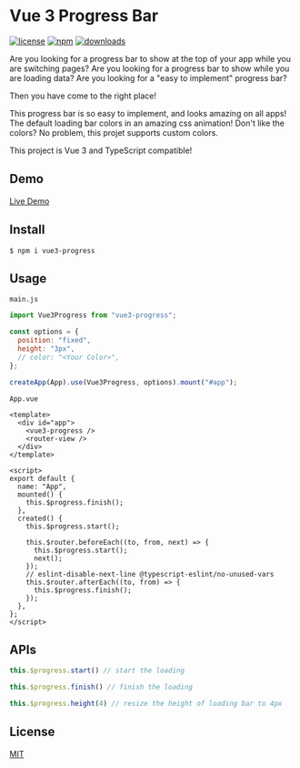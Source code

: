 # Vue 3 Progress Bar

[![license](https://img.shields.io/npm/l/vue3-progress?color=%2351bff4)](https://revolunet.mit-license.org/) [![npm](https://img.shields.io/npm/v/vue3-progress?color=%2333efc7)](https://www.npmjs.com/package/vue3-progress) [![downloads](https://img.shields.io/npm/dm/vue3-progress?color=%23ad43a7)](https://www.npmjs.com/package/vue3-progress)

Are you looking for a progress bar to show at the top of your app while you are switching pages?
Are you looking for a progress bar to show while you are loading data?
Are you looking for a "easy to implement" progress bar?

Then you have come to the right place!

This progress bar is so easy to implement, and looks amazing on all apps!
The default loading bar colors in an amazing css animation! Don't like the colors? No problem, this projet supports custom colors.

This project is Vue 3 and TypeScript compatible!

## Demo

[Live Demo](https://vue3-progress.netlify.app/)

## Install

```shell
$ npm i vue3-progress
```

## Usage

`main.js`

```js
import Vue3Progress from "vue3-progress";

const options = {
  position: "fixed",
  height: "3px",
  // color: "<Your Color>",
};

createApp(App).use(Vue3Progress, options).mount("#app");
```

`App.vue`

```vue
<template>
  <div id="app">
    <vue3-progress />
    <router-view />
  </div>
</template>

<script>
export default {
  name: "App",
  mounted() {
    this.$progress.finish();
  },
  created() {
    this.$progress.start();

    this.$router.beforeEach((to, from, next) => {
      this.$progress.start();
      next();
    });
    // eslint-disable-next-line @typescript-eslint/no-unused-vars
    this.$router.afterEach((to, from) => {
      this.$progress.finish();
    });
  },
};
</script>
```

## APIs

```JavaScript
this.$progress.start() // start the loading
```

```JavaScript
this.$progress.finish() // finish the loading
```

```JavaScript
this.$progress.height(4) // resize the height of loading bar to 4px
```

## License

[MIT](https://opensource.org/licenses/MIT)
